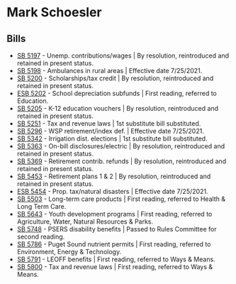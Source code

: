 # Mark Schoesler
## Bills
* [SB 5197](/bill/2021-22/sb/5197/) - Unemp. contributions/wages | By resolution, reintroduced and retained in present status.
* [SB 5198](/bill/2021-22/sb/5198/) - Ambulances in rural areas | Effective date 7/25/2021.
* [SB 5200](/bill/2021-22/sb/5200/) - Scholarships/tax credit | By resolution, reintroduced and retained in present status.
* [ESB 5202](/bill/2021-22/esb/5202/) - School depreciation subfunds | First reading, referred to Education.
* [SB 5205](/bill/2021-22/sb/5205/) - K-12 education vouchers | By resolution, reintroduced and retained in present status.
* [SB 5251](/bill/2021-22/sb/5251/) - Tax and revenue laws | 1st substitute bill substituted.
* [SB 5296](/bill/2021-22/sb/5296/) - WSP retirement/index def. | Effective date 7/25/2021.
* [SB 5342](/bill/2021-22/sb/5342/) - Irrigation dist. elections | 1st substitute bill substituted.
* [SB 5363](/bill/2021-22/sb/5363/) - On-bill disclosures/electric | By resolution, reintroduced and retained in present status.
* [SB 5369](/bill/2021-22/sb/5369/) - Retirement contrib. refunds | By resolution, reintroduced and retained in present status.
* [SB 5453](/bill/2021-22/sb/5453/) - Retirement plans 1 & 2 | By resolution, reintroduced and retained in present status.
* [ESB 5454](/bill/2021-22/esb/5454/) - Prop. tax/natural disasters | Effective date 7/25/2021.
* [SB 5503](/bill/2021-22/sb/5503/) - Long-term care products | First reading, referred to Health & Long Term Care.
* [SB 5643](/bill/2021-22/sb/5643/) - Youth development programs | First reading, referred to Agriculture, Water, Natural Resources & Parks.
* [SB 5748](/bill/2021-22/sb/5748/) - PSERS disability benefits | Passed to Rules Committee for second reading.
* [SB 5786](/bill/2021-22/sb/5786/) - Puget Sound nutrient permits | First reading, referred to Environment, Energy & Technology.
* [SB 5791](/bill/2021-22/sb/5791/) - LEOFF benefits | First reading, referred to Ways & Means.
* [SB 5800](/bill/2021-22/sb/5800/) - Tax and revenue laws | First reading, referred to Ways & Means.

